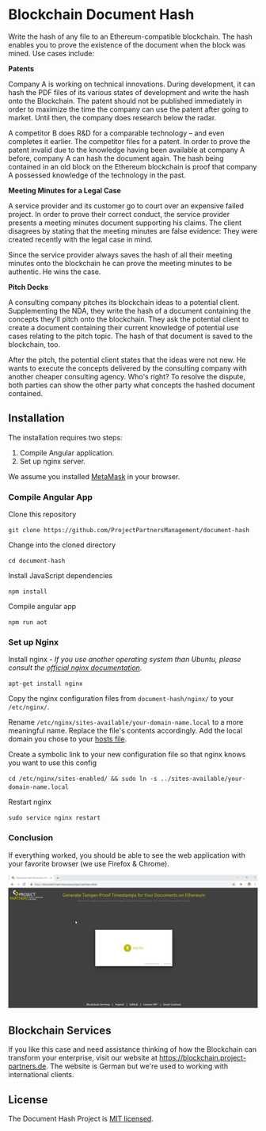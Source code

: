 # Blockchain Document Hash

Write the hash of any file to an Ethereum-compatible blockchain. The hash enables you to prove the existence of the document when the block was mined. Use cases include:

**Patents**

Company A is working on technical innovations. During development, it can hash the PDF files of its various states of development and write the hash onto the Blockchain. The patent should not be published immediately in order to maximize the time the company can use the patent after going to market. Until then, the company does research below the radar.

A competitor B does R&D for a comparable technology – and even completes it earlier. The competitor files for a patent. In order to prove the patent invalid due to the knowledge having been available at company A before, company A can hash the document again. The hash being contained in an old block on the Ethereum blockchain is proof that company A possessed knowledge of the technology in the past.

**Meeting Minutes for a Legal Case**

A service provider and its customer go to court over an expensive failed project. In order to prove their correct conduct, the service provider presents a meeting minutes document supporting his claims. The client disagrees by stating that the meeting minutes are false evidence: They were created recently with the legal case in mind.

Since the service provider always saves the hash of all their meeting minutes onto the blockchain he can prove the meeting minutes to be authentic. He wins the case.

**Pitch Decks**

A consulting company pitches its blockchain ideas to a potential client. Supplementing the NDA, they write the hash of a document containing the concepts they'll pitch onto the blockchain. They ask the potential client to create a document containing their current knowledge of potential use cases relating to the pitch topic. The hash of that document is saved to the blockchain, too.

After the pitch, the potential client states that the ideas were not new. He wants to execute the concepts delivered by the consulting company with another cheaper consulting agency. Who's right? To resolve the dispute, both parties can show the other party what concepts the hashed document contained.

## Installation
The installation requires two steps:
1. Compile Angular application.
1. Set up nginx server.

We assume you installed [MetaMask](https://metamask.io/) in your browser.

### Compile Angular App
Clone this repository

`git clone https://github.com/ProjectPartnersManagement/document-hash`

Change into the cloned directory

`cd document-hash`

Install JavaScript dependencies

`npm install`

Compile angular app

`npm run aot`

### Set up Nginx
Install nginx - *If you use another operating system than Ubuntu, please consult the [official nginx documentation](https://docs.nginx.com/nginx/admin-guide/installing-nginx/installing-nginx-open-source/).*

`apt-get install nginx`

Copy the nginx configuration files from `document-hash/nginx/` to your `/etc/nginx/`.

Rename `/etc/nginx/sites-available/your-domain-name.local` to a more meaningful name. Replace the file's contents accordingly.
Add the local domain you chose to your [hosts file](https://support.rackspace.com/how-to/modify-your-hosts-file/).

Create a symbolic link to your new configuration file so that nginx knows you want to use this config

`cd /etc/nginx/sites-enabled/ && sudo ln -s ../sites-available/your-domain-name.local`

Restart nginx

`sudo service nginx restart`

### Conclusion

If everything worked, you should be able to see the web application with your favorite browser (we use Firefox & Chrome).

![Screenshot of the Document Hash Blockchain Application](https://github.com/ProjectPartnersManagement/document-hash/raw/master/readme-src/screenshot-first-page.png "Screenshot of the first page")

## Blockchain Services
If you like this case and need assistance thinking of how the Blockchain can transform your enterprise, visit our website at https://blockchain.project-partners.de. The website is German but we're used to working with international clients.

## License
The Document Hash Project is [MIT licensed](https://github.com/ProjectPartnersManagement/document-hash/blob/master/LICENSE).